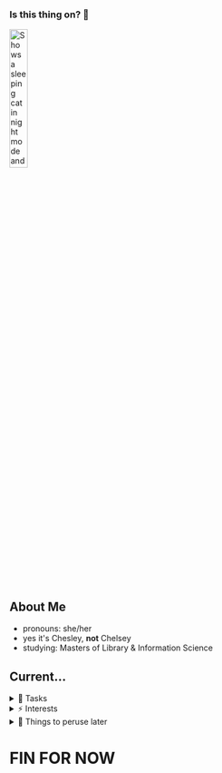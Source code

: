 ### Is this thing on? 🤔


<picture>
 <source media="(prefers-color-scheme: dark)" srcset="https://cdn2.iconfinder.com/data/icons/pet-2/100/09-512.png" width=25% height=25%>
 <source media="(prefers-color-scheme: light)" srcset="https://cdn0.iconfinder.com/data/icons/good-morning-1/128/read_book_cute_library_study-1024.png" width=25% height=25%>
 <img alt="Shows a sleeping cat in night mode and a happy book that says 'Read' in light mode." src="https://user-images.githubusercontent.com/25423296/163456779-a8556205-d0a5-45e2-ac17-42d089e3c3f8.png" width=25% height=25%>
</picture>

## About Me
- pronouns: she/her
- yes it's Chesley, **not** Chelsey
- studying: Masters of Library & Information Science


## Current...
<details><Summary>🥱 Tasks </Summary>

| Order of Importance | Tasks |
|-----:|--------------------------|
|     1| Github hands-on exercise |
|     2| course readings          |
|     3| assignments              |
|     4| staying sane!            |

</details>

<details><Summary>⚡ Interests</Summary>

- reading
- creative writing
- painting and art
- Baldur's Gate 3
- gardening
- learning about library roles, disciplines, and processes!

</details>

<details><Summary> 🔎 Things to peruse later</Summary>

- The ISBN, ISSN, etc. repo [STDNBR2LCC](https://github.com/Geremia/STDNBR2LCC])
  - potentially useful for the digital records of my personal library, as well as understanding LCC in general
- [Awesome-Datascience](https://github.com/academic/awesome-datascience)
  - for learning how to do more of this stuff lol
</details>

# FIN FOR NOW
